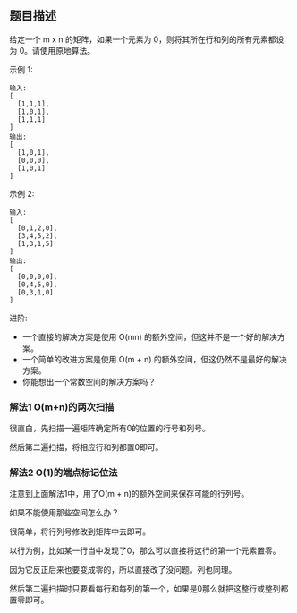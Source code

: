 ## 题目描述

给定一个 m x n 的矩阵，如果一个元素为 0，则将其所在行和列的所有元素都设为 0。请使用原地算法。

示例 1:
```
输入: 
[
  [1,1,1],
  [1,0,1],
  [1,1,1]
]
输出: 
[
  [1,0,1],
  [0,0,0],
  [1,0,1]
]
```
示例 2:
```
输入: 
[
  [0,1,2,0],
  [3,4,5,2],
  [1,3,1,5]
]
输出: 
[
  [0,0,0,0],
  [0,4,5,0],
  [0,3,1,0]
]
```

进阶:
- 一个直接的解决方案是使用  O(mn) 的额外空间，但这并不是一个好的解决方案。
- 一个简单的改进方案是使用 O(m + n) 的额外空间，但这仍然不是最好的解决方案。
- 你能想出一个常数空间的解决方案吗？

### 解法1 O(m+n)的两次扫描
很直白，先扫描一遍矩阵确定所有0的位置的行号和列号。

然后第二遍扫描，将相应行和列都置0即可。

### 解法2 O(1)的端点标记位法
注意到上面解法1中，用了O(m + n)的额外空间来保存可能的行列号。

如果不能使用那些空间怎么办？

很简单，将行列号修改到矩阵中去即可。

以行为例，比如某一行当中发现了0，那么可以直接将这行的第一个元素置零。

因为它反正后来也要变成零的，所以直接改了没问题。列也同理。

然后第二遍扫描时只要看每行和每列的第一个，如果是0那么就把这整行或整列都置零即可。
